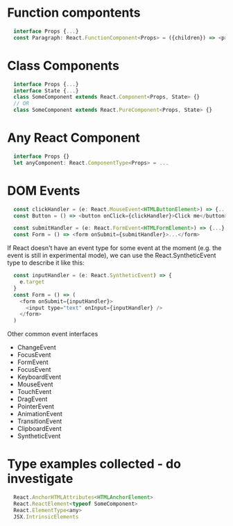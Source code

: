 # Function compontents
```js
  interface Props {...}
  const Paragraph: React.FunctionComponent<Props> = ({children}) => <p>{children}</p>
```

# Class Components
```js
  interface Props {...}
  interface State {...}
  class SomeComponent extends React.Component<Props, State> {}
  // OR
  class SomeComponent extends React.PureComponent<Props, State> {}
```

# Any React Component
```js
  interface Props {}
  let anyComponent: React.ComponentType<Props> = ...
```

# DOM Events
```js
  const clickHandler = (e: React.MouseEvent<HTMLButtonElement>) => {...}
  const Button = () => <button onClick={clickHandler}>Click me</button>
```

```js
  const submitHandler = (e: React.FormEvent<HTMLFormElement>) => {...}
  const Form = () => <form onSubmit={submitHandler}>...</form>
```

If React doesn't have an event type for some event at the moment (e.g. the event is still in experimental mode), we can use the React.SyntheticEvent type to describe it like this:

```js
  const inputHandler = (e: React.SyntheticEvent) => {
    e.target
  }
  const Form = () => (
    <form onSubmit={inputHandler}>
      <input type="text" onInput={inputHandler} />
    </form>
  )
```

Other common event interfaces

* ChangeEvent
* FocusEvent
* FormEvent
* FocusEvent
* KeyboardEvent
* MouseEvent
* TouchEvent
* DragEvent
* PointerEvent
* AnimationEvent
* TransitionEvent
* ClipboardEvent
* SyntheticEvent

# Type examples collected - do investigate
```js
  React.AnchorHTMLAttributes<HTMLAnchorElement>
  React.ReactElement<typeof SomeComponent>
  React.ElementType<any>
  JSX.IntrinsicElements
```